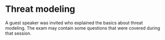 # Threat modeling
A guest speaker was invited who explained the basics about threat modeling. The exam may contain some questions that were covered during that session. 
